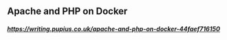 ## Apache and PHP on Docker

##### https://writing.pupius.co.uk/apache-and-php-on-docker-44faef716150
